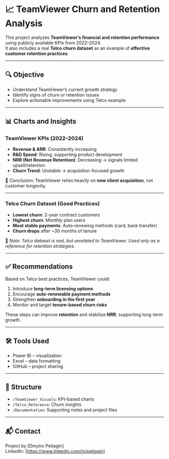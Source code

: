 # 📈 TeamViewer Churn and Retention Analysis

This project analyzes **TeamViewer’s financial and retention performance** using publicly available KPIs from 2022–2024.  
It also includes a real **Telco churn dataset** as an example of **effective customer retention practices**.

---

## 🔍 Objective

- Understand TeamViewer’s current growth strategy
- Identify signs of churn or retention issues
- Explore actionable improvements using Telco example

---

## 📊 Charts and Insights

### TeamViewer KPIs (2022–2024)

- **Revenue & ARR**: Consistently increasing  
- **R&D Spend**: Rising, supporting product development  
- **NRR (Net Revenue Retention)**: Decreasing → signals limited upsell/retention  
- **Churn Trend**: Unstable → acquisition-focused growth

📌 *Conclusion*: TeamViewer relies heavily on **new client acquisition**, not customer longevity.

---

### Telco Churn Dataset (Good Practices)

- **Lowest churn**: 2-year contract customers  
- **Highest churn**: Monthly plan users  
- **Most stable payments**: Auto-renewing methods (card, bank transfer)  
- **Churn drops** after ~30 months of tenure

📌 *Note: Telco dataset is real, but unrelated to TeamViewer. Used only as a reference for retention strategies.*

---

## ✅ Recommendations

Based on Telco best practices, TeamViewer could:

1. Introduce **long-term licensing options**
2. Encourage **auto-renewable payment methods**
3. Strengthen **onboarding in the first year**
4. Monitor and target **tenure-based churn risks**

These steps can improve **retention** and stabilize **NRR**, supporting long-term growth.

---

## 🛠️ Tools Used

- Power BI – visualization  
- Excel – data formatting  
- GitHub – project sharing

---

## 📁 Structure

- `/TeamViewer_Visuals`: KPI-based charts  
- `/Telco_Reference`: Churn insights  
- `/Documentation`: Supporting notes and project files

---

## 📬 Contact

Project by [Dmytro Petiagin]  
LinkedIn: [https://www.linkedin.com/in/petiagin]  

